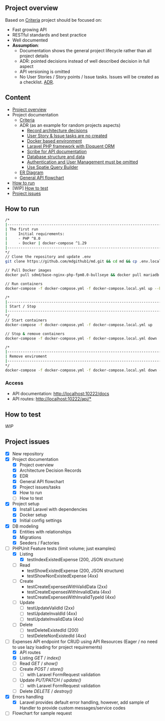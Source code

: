 ## Project overview

Based on [Criteria](docs/project/001-criteria.md) project should be focused on:
- Fast growing API
- RESTful standards and best practice
- Well documented
- **Assumption**:
  - Documentation shows the general project lifecycle rather than all project details
  - ADR: pointed decisions instead of well described decision in full aspect
  - API versioning is omitted
  - No User Stories / Story points / Issue tasks. Issues will be created as a checklist. [ADR](docs/adr/001-issue-and-user-story-are-not-created.md).
  
## Content
 - [Project overview](#project-overview)
 - Project documentation
   - [Criteria](docs/project/001-criteria.md)
   - ADR (as an example for random projects aspects)
     - [Record architecture decisions](docs/adr/000-record-architecture-decisions.md)
     - [User Story & Issue tasks are no created](docs/adr/001-issue-and-user-story-are-not-created.md)
     - [Docker based environment](docs/adr/002-docker-based-enviroment.md)
     - [Laravel PHP framework with Eloquent ORM](docs/adr/003-laravel-framework-with-eloquent-orm.md)
     - [Scribe for API documentation](docs/adr/004-scribe-as-api-documention-handler.md)
     - [Database structure and data](docs/adr/005-db-structure-and-data.md)
     - [Authentication and User Management must be omitted](docs/adr/006-no-authentication-or-user-managment.md)
     - [Use Spatie Query Builder](docs/adr/007-spatie-builder-as-query-builder.md)
   - [ER Diagram](docs/erd/erd_diagram.md)
   - [General API flowchart](docs/flowcharts/000-geenral-flowchart.md)
 - [How to run](#how-to-run)
 - [WIP] [How to test](#how-to-test)
 - [Project issues](#project-issues)

## How to run
```bash
/*
|----------------------------------------------------------------------
| The first run
|     Initial requirements:
|     - PHP ^8.0
|     - Docker | docker-compose ^1.29
|----------------------------------------------------------------------
*/
// Clone the repository and update .env
git clone https://github.com/mdgithub1/md.git && cd md && cp .env.local .env && composer install

// Pull Docker images
docker pull sdmd/base-nginx-php-fpm8.0-bullseye && docker pull mariadb:10.4

// Run containers
docker-compose -f docker-compose.yml -f docker-compose.local.yml up --build

/*
|----------------------------------------------------------------------
| Start / Stop
|----------------------------------------------------------------------
*/
// Start containers
docker-compose -f docker-compose.yml -f docker-compose.local.yml up

// Stop & remove containers
docker-compose -f docker-compose.yml -f docker-compose.local.yml down

/*
|----------------------------------------------------------------------
| Remove enviroment
|----------------------------------------------------------------------
*/
docker-compose -f docker-compose.yml -f docker-compose.local.yml down --rmi all -v --remove-orphans
```
### Access
- API documentation: [http://localhost:10222/docs](http://localhost:10222/docs)
- API routes: [http://localhost:10222/api/*](http://localhost:10222/api/expenses)
## How to test
_WIP_

## Project issues
 - [x] New repository
 - [x] Project documentation
   - [x] Project overview
   - [x] Architecture Decision Records
   - [x] EDR
   - [x] General API flowchart
   - [x] Project issues/tasks
   - [x] How to run
   - [ ] How to test
 - [x] Project setup
   - [x] Install Laravel with dependencies
   - [x] Docker setup
   - [x] Initial config settings
 - [x] DB modeling
   - [x] Entities with relationships
   - [x] Migrations
   - [x] Seeders / Factories
 - [ ] PHPUnit Feature tests (limit volume; just examples)
   - [x] Listing
     - [x] testIndexExistedExpense (200, JSON structure)
   - [ ] Read
     - testShowExistedExpense (200, JSON structure)
     - testShowNonExistedExpense (4xx)
   - [ ] Create
     - testCreateExpensesWithValidData (2xx)
     - testCreateExpensesWithInvalidData (4xx)
     - testCreateExpensesWithInvalidTypeId (4xx)
   - [ ] Update
     - [ ] testUpdateValidId (2xx)
     - [ ] testUpdateInvaldId (4xx)
     - [ ] testUpdateInvalidData (4xx)
   - [ ] Delete
     - [ ] testDeleteExistedId (200)
     - [ ] testDeleteNonExistedId (4xx)
 - [ ] Expenses API endpoint for CRUD using API Resources (Eager / no need to use lazy loading for project requirements)
   - [x] API routes
   - [x] Listing _GET_ / _index()_
   - [ ] Read _GET_ / _show()_
   - [ ] Create _POST_ / _store()_
     - [ ] with Laravel FormRequest validation
   - [ ] Update _PUT/PATCH_ / _update()_
     - [ ] with Laravel FormRequest validation
   - [ ] Delete _DELETE_ / _destroy()_
 - [x] Errors handling 
   - [x] Laravel provides default error handling, however, add sample of Handler to provide custom messages/service codes
 - [ ] Flowchart for sample request

